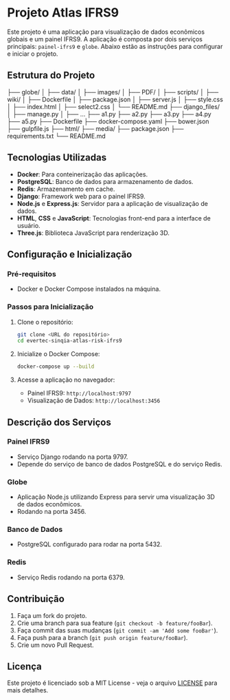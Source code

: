 # Projeto Atlas IFRS9

Este projeto é uma aplicação para visualização de dados econômicos globais e um painel IFRS9. A aplicação é composta por dois serviços principais: `painel-ifrs9` e `globe`. Abaixo estão as instruções para configurar e iniciar o projeto.

## Estrutura do Projeto

├── globe/
│ ├── data/
│ ├── images/
│ ├── PDF/
│ ├── scripts/
│ ├── wiki/
│ ├── Dockerfile
│ ├── package.json
│ ├── server.js
│ ├── style.css
│ ├── index.html
│ ├── select2.css
│ └── README.md
├── django_files/
│ ├── manage.py
│ ├── ...
├── a1.py
├── a2.py
├── a3.py
├── a4.py
├── a5.py
├── Dockerfile
├── docker-compose.yaml
├── bower.json
├── gulpfile.js
├── html/
├── media/
├── package.json
├── requirements.txt
└── README.md



## Tecnologias Utilizadas

- **Docker**: Para conteinerização das aplicações.
- **PostgreSQL**: Banco de dados para armazenamento de dados.
- **Redis**: Armazenamento em cache.
- **Django**: Framework web para o painel IFRS9.
- **Node.js** e **Express.js**: Servidor para a aplicação de visualização de dados.
- **HTML**, **CSS** e **JavaScript**: Tecnologias front-end para a interface de usuário.
- **Three.js**: Biblioteca JavaScript para renderização 3D.

## Configuração e Inicialização

### Pré-requisitos

- Docker e Docker Compose instalados na máquina.

### Passos para Inicialização

1. Clone o repositório:
    ```sh
    git clone <URL do repositório>
    cd evertec-sinqia-atlas-risk-ifrs9
    ```

2. Inicialize o Docker Compose:
    ```sh
    docker-compose up --build
    ```

3. Acesse a aplicação no navegador:
    - Painel IFRS9: `http://localhost:9797`
    - Visualização de Dados: `http://localhost:3456`

## Descrição dos Serviços

### Painel IFRS9

- Serviço Django rodando na porta 9797.
- Depende do serviço de banco de dados PostgreSQL e do serviço Redis.

### Globe

- Aplicação Node.js utilizando Express para servir uma visualização 3D de dados econômicos.
- Rodando na porta 3456.

### Banco de Dados

- PostgreSQL configurado para rodar na porta 5432.

### Redis

- Serviço Redis rodando na porta 6379.

## Contribuição

1. Faça um fork do projeto.
2. Crie uma branch para sua feature (`git checkout -b feature/fooBar`).
3. Faça commit das suas mudanças (`git commit -am 'Add some fooBar'`).
4. Faça push para a branch (`git push origin feature/fooBar`).
5. Crie um novo Pull Request.

## Licença

Este projeto é licenciado sob a MIT License - veja o arquivo [LICENSE](LICENSE) para mais detalhes.
